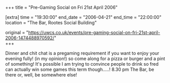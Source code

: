 +++
title = "Pre-Gaming Social on Fri 21st April 2006"

[extra]
time = "19:30:00"
end_date = "2006-04-21"
end_time = "22:00:00"
location = "The Bar, Rootes Social Building"

original = "https://uwcs.co.uk/events/pre-gaming-social-on-fri-21st-april-2006-1474488970592/"    
+++

Dinner and chit chat is a pregaming requirement if you want to enjoy your evening fully\! (in my opinion\!) so come along for a pizza or burger and a pint of something\! It's possible I am trying to convince people to drink so fred can actually win some games this term though.....\! 8.30 pm The Bar, be there or, well, be somewhere else\!

